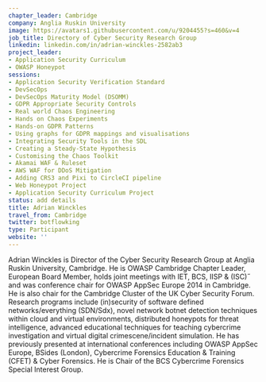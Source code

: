 ```yaml
---
chapter_leader: Cambridge
company: Anglia Ruskin University
image: https://avatars1.githubusercontent.com/u/9204455?s=460&v=4
job_title: Directory of Cyber Security Research Group
linkedin: linkedin.com/in/adrian-winckles-2582ab3
project_leader:
- Application Security Curriculum
- OWASP Honeypot
sessions:
- Application Security Verification Standard
- DevSecOps
- DevSecOps Maturity Model (DSOMM)
- GDPR Appropriate Security Controls
- Real world Chaos Engineering
- Hands on Chaos Experiments
- Hands-on GDPR Patterns
- Using graphs for GDPR mappings and visualisations
- Integrating Security Tools in the SDL
- Creating a Steady-State Hypothesis
- Customising the Chaos Toolkit
- Akamai WAF & Ruleset
- AWS WAF for DDoS Mitigation
- Adding CRS3 and Pixi to CircleCI pipeline
- Web Honeypot Project
- Application Security Curriculum Project
status: add details
title: Adrian Winckles
travel_from: Cambridge
twitter: botflowking
type: Participant
website: ''
---
```


Adrian Winckles is Director of the Cyber Security Research Group at Anglia Ruskin University, Cambridge. He is OWASP Cambridge Chapter Leader, European Board Member, holds joint meetings with IET, BCS, IISP & (ISC)˝ and was conference chair for OWASP AppSec Europe 2014 in Cambridge. He is also chair for the Cambridge Cluster of the UK Cyber Security Forum. Research programs include (in)security of software defined networks/everything (SDN/Sdx), novel network botnet detection techniques within cloud and virtual environments, distributed honeypots for threat intelligence, advanced educational techniques for teaching cybercrime investigation and virtual digital crimescene/incident simulation. He has previously presented at international conferences including OWASP AppSec Europe, BSides (London), Cybercrime Forensics Education & Training (CFET) & Cyber Forensics. He is Chair of the BCS Cybercrime Forensics Special Interest Group.